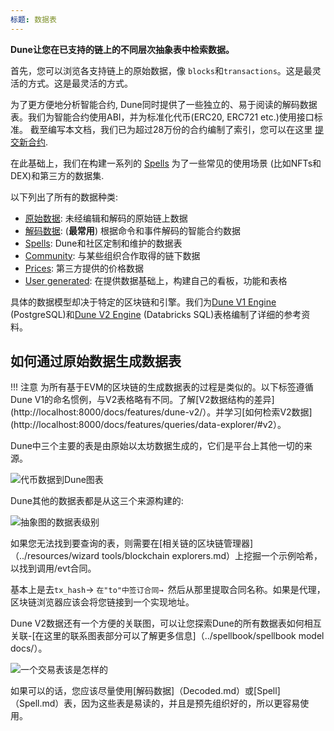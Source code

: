 ```yaml
---
标题: 数据表
---
```


**Dune让您在已支持的链上的不同层次抽象表中检索数据。**

首先，您可以浏览各支持链上的原始数据，像 `blocks`和`transactions`。这是最灵活的方式。这是最灵活的方式。 

为了更方便地分析智能合约, Dune同时提供了一些独立的、易于阅读的解码数据表。我们为智能合约使用ABI，并为标准化代币(ERC20, ERC721 etc.)使用接口标准。 截至编写本文档，我们已为超过28万份的合约编制了索引，您可以在这里 [提交新合约](../features/decoded-contracts.md).

在此基础上，我们在构建一系列的 [Spells](spells.md) 为了一些常见的使用场景 (比如NFTs和DEX)和第三方的数据集.

以下列出了所有的数据种类:

- [原始数据](raw.md): 未经编辑和解码的原始链上数据
- [解码数据](decoded.md): (**最常用**) 根据命令和事件解码的智能合约数据 
- [Spells](spells.md): Dune和社区定制和维护的数据表
- [Community](community.md): 与某些组织合作取得的链下数据
- [Prices](prices.md): 第三方提供的价格数据
- [User generated](user-generated.md): 在提供数据基础上，构建自己的看板，功能和表格

具体的数据模型却决于特定的区块链和引擎。我们为[Dune V1 Engine](v1/raw/index.md) (PostgreSQL)和[Dune V2 Engine](v2/raw/index.md) (Databricks SQL)表格编制了详细的参考资料。 

## 如何通过原始数据生成数据表

!!! 注意
    为所有基于EVM的区块链的生成数据表的过程是类似的。以下标签遵循Dune V1的命名惯例，与V2表格略有不同。了解[V2数据结构的差异](http://localhost:8000/docs/features/dune-v2/）。并学习[如何检索V2数据](http://localhost:8000/docs/features/queries/data-explorer/#v2）。 

Dune中三个主要的表是由原始以太坊数据生成的，它们是平台上其他一切的来源。

![代币数据到Dune图表](images/token-data-to-dune-tables-graph.jpg)

Dune其他的数据表都是从这三个来源构建的:

![抽象图的数据表级别](images/tables-levels-of-abstraction-graph.jpg)

如果您无法找到要查询的表，则需要在[相关链的区块链管理器]（../resources/wizard tools/blockchain explorers.md）上挖掘一个示例哈希，以找到调用/evt合同。

基本上是去`tx_hash`→ `在"to"中签订合同→ `然后从那里提取合同名称。如果是代理，区块链浏览器应该会将您链接到一个实现地址。

Dune V2数据还有一个方便的关联图，可以让您探索Dune的所有数据表如何相互关联-[在这里的联系图表部分可以了解更多信息]（../spellbook/spellbook model docs/）。

![一个交易表该是怎样的](images/what-should-a-trade-table-look-like.png)

如果可以的话，您应该尽量使用[解码数据]（Decoded.md）或[Spell]（Spell.md）表，因为这些表是易读的，并且是预先组织好的，所以更容易使用。
